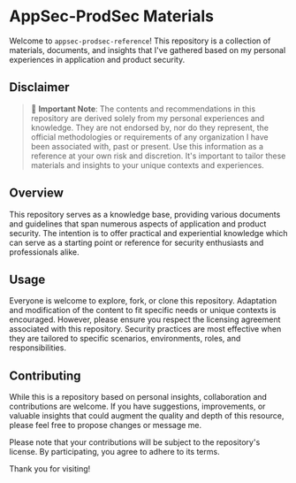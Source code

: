 
# AppSec-ProdSec Materials

Welcome to `appsec-prodsec-reference`! This repository is a collection of materials, documents, and insights that I've gathered based on my personal experiences in application and product security.

## Disclaimer

> 🚨 **Important Note**: The contents and recommendations in this repository are derived solely from my personal experiences and knowledge. They are not endorsed by, nor do they represent, the official methodologies or requirements of any organization I have been associated with, past or present. Use this information as a reference at your own risk and discretion. It's important to tailor these materials and insights to your unique contexts and experiences.

## Overview

This repository serves as a knowledge base, providing various documents and guidelines that span numerous aspects of application and product security. The intention is to offer practical and experiential knowledge which can serve as a starting point or reference for security enthusiasts and professionals alike.

## Usage

Everyone is welcome to explore, fork, or clone this repository. Adaptation and modification of the content to fit specific needs or unique contexts is encouraged. However, please ensure you respect the licensing agreement associated with this repository. Security practices are most effective when they are tailored to specific scenarios, environments, roles, and responsibilities.

## Contributing

While this is a repository based on personal insights, collaboration and contributions are welcome. If you have suggestions, improvements, or valuable insights that could augment the quality and depth of this resource, please feel free to propose changes or message me.

Please note that your contributions will be subject to the repository's license. By participating, you agree to adhere to its terms.

Thank you for visiting!
